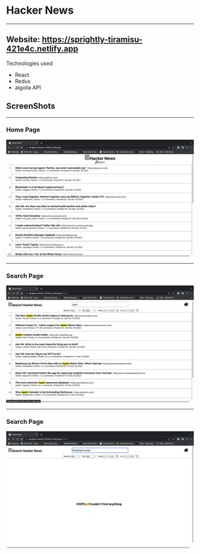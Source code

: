 # Hacker News
___

## Website: https://sprightly-tiramisu-421e4c.netlify.app
Technologies used 
- React
- Redux
- algolia API
## ScreenShots

---
### Home Page
<img src='./screenshots/output1.png'/>

---

### Search Page
<img src='./screenshots/output2.png'>

---

### Search Page
<img src='./screenshots/output3.png'>

